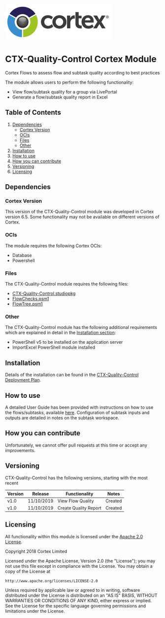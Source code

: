 <a href="https://www.cortex-ia.co.uk/" target="_blank"><img src="https://github.com/CortexIATest/CTXImages/blob/master/Cortex-350-120.png" alt="Welcome to Cortex!" width="350" height="120" border="0"></a>

# CTX-Quality-Control Cortex Module
Cortex Flows to assess flow and subtask quality according to best practices

The module allows users to perform the following functionality:
* View flow/subtask quality for a group via LivePortal
* Generate a flow/subtask quality report in Excel

## Table of Contents
1) [Dependencies](#dependencies)
    * [Cortex Version](#cortex-version)
    * [OCIs](#ocis)
    * [Files](#files)
    * [Other](#other)
2) [Installation](#installation)
3) [How to use](#how-to-use)
4) [How you can contribute](#how-you-can-contribute)
5) [Versioning](#versioning)
6) [Licensing](#licensing)


## Dependencies
### Cortex Version
This version of the CTX-Quality-Control module was developed in Cortex version 6.5. Some functionality may not be available on different versions of Cortex.

### OCIs
The  module requires the following Cortex OCIs:
* Database
* Powershell

### Files
The CTX-Quality-Control module requires the following files:
* [CTX-Quality-Control.studiopkg](https://github.com/CortexIntelligentAutomation/CTX-Quality-Control/releases/download/v1.0/CTX-Quality-Control.studiopkg)
* [FlowChecks.psm1](https://github.com/CortexIntelligentAutomation/CTX-Quality-Control/releases/download/v1.0/QC/FlowChecks.psm1)
* [FlowTree.psm1](https://github.com/CortexIntelligentAutomation/CTX-Quality-Control/releases/download/v1.0/QC/FlowTree.psm1)

### Other
The CTX-Quality-Control module has the following additional requirements which are explained in detail in the [Installation section](#Installation):
* PowerShell v5 to be installed on the application server
* ImportExcel PowerShell module installed

## Installation
Details of the installation can be found in the [CTX-Quality-Control Deployment Plan](https://github.com/CortexIntelligentAutomation/CTX-Quality-Control/blob/master/CTX-Quality-Control%20-%20Deployment%20Plan.pdf).
## How to use
A detailed User Guide has been provided with instructions on how to use the flows/subtasks, available [here](https://github.com/CortexIntelligentAutomation/CTX-Quality-Control/blob/master/CTX-Quality-Control%20-%20User%20Guide.pdf). Configuration of subtask inputs and outputs are detailed in notes on the subtask workspace.

## How you can contribute
Unfortunately, we cannot offer pull requests at this time or accept any improvements.

## Versioning
CTX-Quality-Control has the following versions, starting with the most recent

Version | Release | Functionality | Notes
------------ | ------------- | ----------- | -----------
v1.0 | 11/10/2019 | View Flow Quality | Created
v1.0 | 11/10/2019 | Create Quality Report | Created

## Licensing
All functionality within this module is licensed under the [Apache 2.0 License](https://www.apache.org/licenses/LICENSE-2.0).

Copyright 2018 Cortex Limited

Licensed under the Apache License, Version 2.0 (the "License");
you may not use this file except in compliance with the License.
You may obtain a copy of the License at

    http://www.apache.org/licenses/LICENSE-2.0

Unless required by applicable law or agreed to in writing, software
distributed under the License is distributed on an "AS IS" BASIS,
WITHOUT WARRANTIES OR CONDITIONS OF ANY KIND, either express or implied.
See the License for the specific language governing permissions and
limitations under the License.
